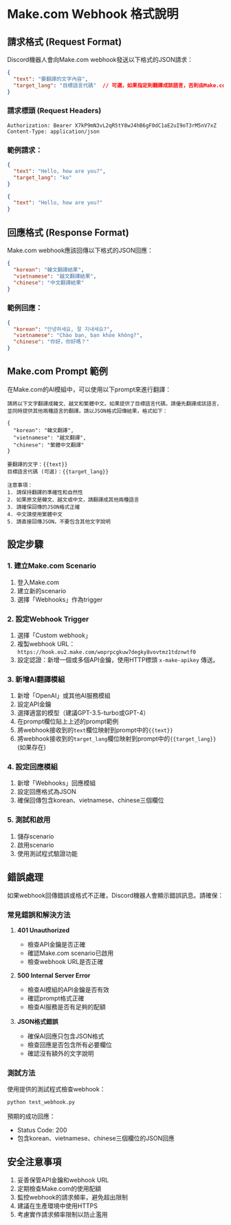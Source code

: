 # Make.com Webhook 格式說明

## 請求格式 (Request Format)

Discord機器人會向Make.com webhook發送以下格式的JSON請求：

```json
{
  "text": "要翻譯的文字內容",
  "target_lang": "目標語言代碼"  // 可選，如果指定則翻譯成該語言，否則由Make.com自動偵測
}
```

### 請求標頭 (Request Headers)
```
Authorization: Bearer X7kP9mN3vL2qR5tY8wJ4hB6gF0dC1aE2uI9oT3rM5nV7xZ
Content-Type: application/json
```

### 範例請求：
```json
{
  "text": "Hello, how are you?",
  "target_lang": "ko"
}
```

```json
{
  "text": "Hello, how are you?"
}
```

## 回應格式 (Response Format)

Make.com webhook應該回傳以下格式的JSON回應：

```json
{
  "korean": "韓文翻譯結果",
  "vietnamese": "越文翻譯結果", 
  "chinese": "中文翻譯結果"
}
```

### 範例回應：
```json
{
  "korean": "안녕하세요, 잘 지내세요?",
  "vietnamese": "Chào bạn, bạn khỏe không?",
  "chinese": "你好，你好嗎？"
}
```

## Make.com Prompt 範例

在Make.com的AI模組中，可以使用以下prompt來進行翻譯：

```
請將以下文字翻譯成韓文、越文和繁體中文。如果提供了目標語言代碼，請優先翻譯成該語言，並同時提供其他兩種語言的翻譯。請以JSON格式回傳結果，格式如下：

{
  "korean": "韓文翻譯",
  "vietnamese": "越文翻譯", 
  "chinese": "繁體中文翻譯"
}

要翻譯的文字：{{text}}
目標語言代碼 (可選)：{{target_lang}}

注意事項：
1. 請保持翻譯的準確性和自然性
2. 如果原文是韓文、越文或中文，請翻譯成其他兩種語言
3. 請確保回傳的JSON格式正確
4. 中文請使用繁體中文
5. 請直接回傳JSON，不要包含其他文字說明
```

## 設定步驟

### 1. 建立Make.com Scenario
1. 登入Make.com
2. 建立新的scenario
3. 選擇「Webhooks」作為trigger

### 2. 設定Webhook Trigger
1. 選擇「Custom webhook」
2. 複製webhook URL：`https://hook.eu2.make.com/woprpcgkuw7degky8vovtmz1tdznwtf0`
3. 設定認證：新增一個或多個API金鑰，使用HTTP標頭 `x-make-apikey` 傳送。

### 3. 新增AI翻譯模組
1. 新增「OpenAI」或其他AI服務模組
2. 設定API金鑰
3. 選擇適當的模型（建議GPT-3.5-turbo或GPT-4）
4. 在prompt欄位貼上上述的prompt範例
5. 將webhook接收到的`text`欄位映射到prompt中的`{{text}}`
6. 將webhook接收到的`target_lang`欄位映射到prompt中的`{{target_lang}}` (如果存在)

### 4. 設定回應模組
1. 新增「Webhooks」回應模組
2. 設定回應格式為JSON
3. 確保回傳包含korean、vietnamese、chinese三個欄位

### 5. 測試和啟用
1. 儲存scenario
2. 啟用scenario
3. 使用測試程式驗證功能

## 錯誤處理

如果webhook回傳錯誤或格式不正確，Discord機器人會顯示錯誤訊息。請確保：

### 常見錯誤和解決方法

1. **401 Unauthorized**
   - 檢查API金鑰是否正確
   - 確認Make.com scenario已啟用
   - 檢查webhook URL是否正確

2. **500 Internal Server Error**
   - 檢查AI模組的API金鑰是否有效
   - 確認prompt格式正確
   - 檢查AI服務是否有足夠的配額

3. **JSON格式錯誤**
   - 確保AI回應只包含JSON格式
   - 檢查回應是否包含所有必要欄位
   - 確認沒有額外的文字說明

### 測試方法

使用提供的測試程式檢查webhook：
```bash
python test_webhook.py
```

預期的成功回應：
- Status Code: 200
- 包含korean、vietnamese、chinese三個欄位的JSON回應

## 安全注意事項

1. 妥善保管API金鑰和webhook URL
2. 定期檢查Make.com的使用配額
3. 監控webhook的請求頻率，避免超出限制
4. 建議在生產環境中使用HTTPS
5. 考慮實作請求頻率限制以防止濫用

